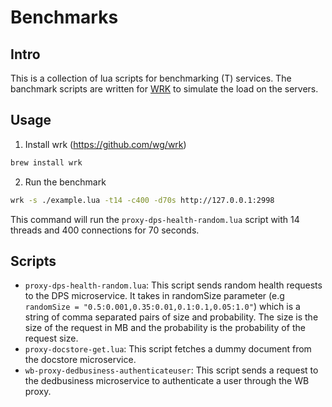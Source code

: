 # Benchmarks

## Intro

This is a collection of lua scripts for benchmarking (T) services. The banchmark scripts are written for [WRK](https://github.com/wg/wrk) to simulate the load on the servers.

## Usage

1. Install wrk (https://github.com/wg/wrk)

```bash
brew install wrk
```

2. Run the benchmark

```bash
wrk -s ./example.lua -t14 -c400 -d70s http://127.0.0.1:2998
```

This command will run the `proxy-dps-health-random.lua` script with 14 threads and 400 connections for 70 seconds.

## Scripts

- `proxy-dps-health-random.lua`: This script sends random health requests to the DPS microservice. It takes in randomSize parameter (e.g `randomSize = "0.5:0.001,0.35:0.01,0.1:0.1,0.05:1.0"`)  which is a string of comma separated pairs of size and probability. The size is the size of the request in MB and the probability is the probability of the request size.
- `proxy-docstore-get.lua`: This script fetches a dummy document from the docstore microservice.
- `wb-proxy-dedbusiness-authenticateuser`: This script sends a request to the dedbusiness microservice to authenticate a user through the WB proxy.
